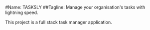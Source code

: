 #Name: TASKSLY
##Tagline: Manage your organisation's tasks with lightning speed.


This project is a full stack task manager application.